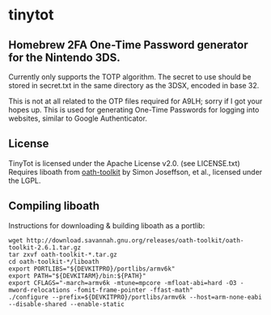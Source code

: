 # tinytot
## Homebrew 2FA One-Time Password generator for the Nintendo 3DS.

Currently only supports the TOTP algorithm.
The secret to use should be stored in secret.txt in the same directory as the 3DSX, encoded in base 32.

This is not at all related to the OTP files required for A9LH; sorry if I got your hopes up.
This is used for generating One-Time Passwords for logging into websites, similar to Google Authenticator.

## License
TinyTot is licensed under the Apache License v2.0. (see LICENSE.txt)
Requires liboath from [oath-toolkit](http://www.nongnu.org/oath-toolkit/) by Simon Joseffson, et al., licensed under the LGPL.

## Compiling liboath
Instructions for downloading & building liboath as a portlib:
	
	wget http://download.savannah.gnu.org/releases/oath-toolkit/oath-toolkit-2.6.1.tar.gz
	tar zxvf oath-toolkit-*.tar.gz
	cd oath-toolkit-*/liboath
	export PORTLIBS="${DEVKITPRO}/portlibs/armv6k"
	export PATH="${DEVKITARM}/bin:${PATH}"
	export CFLAGS="-march=armv6k -mtune=mpcore -mfloat-abi=hard -O3 -mword-relocations -fomit-frame-pointer -ffast-math"
	./configure --prefix=${DEVKITPRO}/portlibs/armv6k --host=arm-none-eabi --disable-shared --enable-static 

